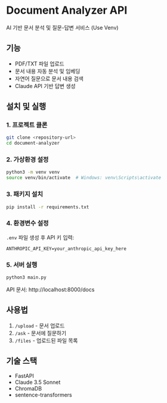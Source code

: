 # Document Analyzer API

AI 기반 문서 분석 및 질문-답변 서비스 (Use Venv)

## 기능
- PDF/TXT 파일 업로드
- 문서 내용 자동 분석 및 임베딩
- 자연어 질문으로 문서 내용 검색
- Claude API 기반 답변 생성

## 설치 및 실행

### 1. 프로젝트 클론
```bash
git clone <repository-url>
cd document-analyzer
```

### 2. 가상환경 설정
```bash
python3 -m venv venv
source venv/bin/activate  # Windows: venv\Scripts\activate
```

### 3. 패키지 설치
```bash
pip install -r requirements.txt
```

### 4. 환경변수 설정
`.env` 파일 생성 후 API 키 입력:
```
ANTHROPIC_API_KEY=your_anthropic_api_key_here
```

### 5. 서버 실행
```bash
python3 main.py
```

API 문서: http://localhost:8000/docs

## 사용법

1. `/upload` - 문서 업로드
2. `/ask` - 문서에 질문하기
3. `/files` - 업로드된 파일 목록

## 기술 스택
- FastAPI
- Claude 3.5 Sonnet
- ChromaDB
- sentence-transformers

